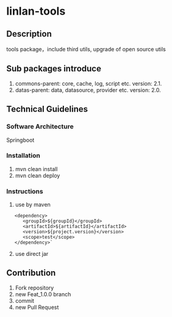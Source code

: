 # linlan-tools
## Description
tools package，include third utils, upgrade of open source utils

## Sub packages introduce
1. commons-parent: core, cache, log, script etc. version: 2.1.
2. datas-parent: data, datasource, provider etc. version: 2.0.

## Technical Guidelines
### Software Architecture
Springboot

### Installation
1. mvn clean install
2. mvn clean deploy

### Instructions
1. use by maven
```
   <dependency>
      <groupId>${groupId}</groupId>
      <artifactId>${artifactId}</artifactId>
      <version>${project.version}</version>
      <scope>test</scope>
   </dependency>`
```
2. use direct jar

## Contribution
1.  Fork repository
2.  new Feat_1.0.0 branch
3.  commit
4.  new Pull Request

